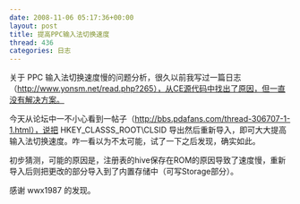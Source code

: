 ```yaml
---
date: 2008-11-06 05:17:36+00:00
layout: post
title: 提高PPC输入法切换速度
thread: 436
categories: 日志
---
```


关于 PPC 输入法切换速度慢的问题分析，很久以前我写过一篇日志（http://www.yonsm.net/read.php?265），从CE源代码中找出了原因，但一直没有解决方案。  
  
今天从论坛中一不小心看到一帖子（http://bbs.pdafans.com/thread-306707-1-1.html），说把 HKEY_CLASSS_ROOT\CLSID 导出然后重新导入，即可大大提高输入法切换速度。咋一看以为不太可能，试了一下之后发现，确实如此。  
  
初步猜测，可能的原因是，注册表的hive保存在ROM的原因导致了速度慢，重新导入后则把更改的部分导入到了内置存储中（可写Storage部分）。  
  
感谢 wwx1987 的发现。  
  

